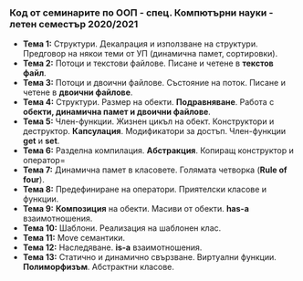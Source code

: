 ### Код от семинарите по ООП - спец. Компютърни науки - летен семестър 2020/2021



 - **Тема  1:** Структури. Декалрация и използване на структури. Предговор на някои теми от УП (динамична памет, сортировки).
 - **Тема  2:**  Потоци и текстови файлове. Писане и четене в **текстов файл**.
 - **Тема  3:**  Потоци и двоични файлове. Състояние на поток. Писане и четене в **двоични файлове**.
 - **Тема  4:**  Структури. Размер на обекти. **Подравняване**. Работа с **обекти, динамична памет и двоични файлове**.
 - **Тема  5:**  Член-функции. Жизнен цикъл на обект. Конструктори и деструктор. **Капсулация**. Модификатори за достъп. Член-функции **get** и **set**.
 - **Тема  6:**  Разделна компилация. **Абстракция**. Копиращ конструктор и оператор=
 - **Тема  7:**  Динамична памет в класовете. Голямата четворка (**Rule of four**).
 - **Тема  8:**  Предефиниране на оператори. Приятелски класове и функции.
 - **Тема  9:**  **Композиция** на обекти. Масиви от обекти. **has-a** взаимотношения.
 - **Тема  10:**  Шаблони. Реализация на шаблонен клас.
 - **Тема  11:**  Move семантики.
 - **Тема  12:**  Наследяване.  **is-a** взаимотношения.
 - **Тема  13:**  Статично и динамично свързване. Виртуални функции. **Полиморфизъм**. Абстрактни класове.
